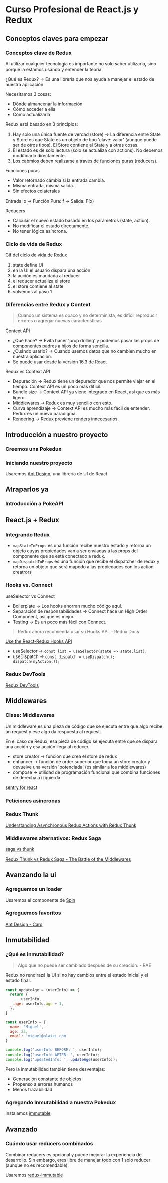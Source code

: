 # Curso Profesional de React.js y Redux

## Conceptos claves para empezar

### Conceptos clave de Redux

Al utilizar cualquier tecnología es importante no solo saber utilizarla, sino porqué la estamos usando y entender la teoría.

¿Qué es Redux? -> Es una librería que nos ayuda a manejar el estado de nuestra aplicación.

Necesitamos 3 cosas:

- Dónde almancenar la información
- Cómo acceder a ella
- Cómo actualizarla

Redux está basado en 3 principios:

1. Hay solo una única fuente de verdad (store) => La diferencia entre State y Store es que State es un objeto de tipo 'clave: valor' (aunque puede ser de otros tipos). El Store contiene al State y a otras cosas.
2. El estado es de solo lectura (solo se actualiza con actions). No debemos modificarlo directamente.
3. Los cabmios deben realizarse a través de funciones puras (reducers).

Funciones puras

- Valor retornado cambia si la entrada cambia.
- Misma entrada, misma salida.
- Sin efectos colaterales

Entrada: x -> Función Pura: f -> Salida: F(x)

Reducers

- Calcular el nuevo estado basado en los parámetros (state, action).
- No modificar el estado directamente.
- No tener lógica asíncrona.

### Ciclo de vida de Redux

[Gif del ciclo de vida de Redux](https://platzi.com/comentario/3801091/)

1. state define UI
2. en la UI el usuario dispara una acción
3. la acción es mandada al reducer
4. el reducer actualiza el store
5. el store contiene al state
6. volvemos al paso 1

### Diferencias entre Redux y Context

> Cuando un sistema es opaco y no determinista, es dífícil reproducir errores o agregar nuevas características

Context API

- ¿Qué hace? -> Evita hacer 'prop drilling' y podemos pasar las props de componentes padres a hijos de forma sencilla.
- ¿Cuándo usarlo? -> Cuando usemos datos que no cambien mucho en nuestra aplicación.
- Se puede usar desde la versión 16.3 de React

Redux vs Context API

- Depuración -> Redux tiene un depurador que nos permite viajar en el tiempo. Context API es un poco más difícil.
- Bundle size -> Context API ya viene integrado en React, así que es más ligero.
- Middlewares -> Redux es muy sencillo con esto.
- Curva aprendizaje -> Context API es mucho más fácil de entender. Redux es un nuevo paradigma.
- Rendering -> Redux previene renders innecesarios.

## Introducción a nuestro proyecto

### Creemos una Pokedux

### Iniciando nuestro proyecto

Usaremos [Ant Design](https://ant.design/), una librería de UI de React.

## Atraparlos ya

### Introducción a PokeAPI

## React.js + Redux

### Integrando Redux

- `mapStateToProps` es una función recibe nuestro estado y retorna un objeto cuyas propiedades van a ser enviadas a las props del componente que se está conectado a redux.
- `mapDispatchToProps` es una función que recibe el dispatcher de redux y retorna un objeto que será mapedo a las propiedades con los action creatrors

### Hooks vs. Connect

useSelector vs Connect

- Boilerplate -> Los hooks ahorran mucho código aquí.
- Separación de responsabilidades -> Connect hace un High Order Component, así que es mejor.
- Testing -> Es un poco más fácil con Connect.

> Redux ahora recomienda usar su Hooks API. - Redux Docs

[Use the React-Redux Hooks API](https://redux.js.org/style-guide/#use-the-react-redux-hooks-api)

- useSelector -> `const list = useSelector(state => state.list);`
- useDispatch -> `const dispatch = useDispatch(); dispatch(myAction());`

### Redux DevTools

[Redux DevTools](https://github.com/reduxjs/redux-devtools)

## Middlewares

### Clase: Middlewares

Un middleware es una pieza de código que se ejecuta entre que algo recibe un request y ese algo da respuesta al request.

En el caso de Redux, esa pieza de código se ejecuta entre que se dispara una acción y esa acción llega al reducer.

- store creator -> función que crea el store de redux
- enhancer -> función de order superior que toma un store creator y devuelve una versión 'potenciada' (es similar a los middlewares)
- compose -> utilidad de programación funcional que combina funciones de derecha a izquierda

[sentry for react](https://sentry.io/for/react/)

### Peticiones asíncronas

### Redux Thunk

[Understanding Asynchronous Redux Actions with Redux Thunk](https://www.digitalocean.com/community/tutorials/redux-redux-thunk)

### Middlewares alternativos: Redux Saga

[saga vs thunk](https://www.paradigmadigital.com/dev/sagas-vs-thunk/)

[Redux Thunk vs Redux Saga - The Battle of the Middlewares](https://www.eternussolutions.com/2020/12/21/redux-thunk-redux-saga/)

## Avanzando la ui

### Agreguemos un loader

Usaremos el componente de [Spin](https://ant.design/components/spin/)

### Agreguemos favoritos

[Ant Design - Card](https://ant.design/components/card/)

## Inmutabilidad

### ¿Qué es inmutabilidad?

> Algo que no puede ser cambiado después de su creación. - RAE

Redux no rendirazá la UI si no hay cambios entre el estado inicial y el estado final.

```javascript
const updateAge = (userInfo) => {
  return {
    ...userInfo,
    age: userInfo.age + 1,
  };
}

const userInfo = {
  name: 'Miguel',
  age: 23,
  email: 'miguel@platzi.com'
}

console.log('userInfo BEFORE: ', userInfo);
console.log('userInfo AFTER: ', userInfo);
console.log('updatedInfo: ', updateAge(userInfo));

```

Pero la inmutabilidad también tiene desventajas:

- Generación constante de objetos
- Propenso a errores humanos
- Menos trazabilidad

### Agregando Inmutabilidad a nuestra Pokedux

Instalamos [immutable](https://www.npmjs.com/package/immutable)

## Avanzado

### Cuándo usar reducers combinados

Combinar reducers es opcional y puede mejorar la experiencia de desarrollo. Sin embargo, eres libre de manejar todo con 1 solo reducer (aunque no es recomendable).

Usaremos [redux-immutable](https://www.npmjs.com/package/redux-immutable)

